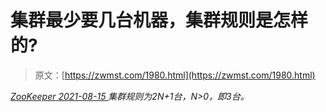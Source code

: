 <!--yml
category: 未分类
date: 0001-01-01 00:00:00
--->

# 集群最少要几台机器，集群规则是怎样的?

> 原文：[https://zwmst.com/1980.html](https://zwmst.com/1980.html)

   [ *ZooKeeper* ](https://zwmst.com/zookeeper)*[ <time datetime="2021-08-15T17:00:56+08:00"> 2021-08-15 </time> ](https://zwmst.com/1980.html)  集群规则为2N+1台，N>0，即3台。*